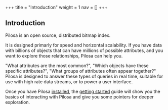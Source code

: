 +++
title = "Introduction"
weight = 1
nav = []
+++


## Introduction


Pilosa is an open source, distributed bitmap index.

[//]: # (TODO insert a graphic here?)

It is designed primarly for speed and horizontal scalability. If you have data with billions of objects that can have millions of possible attributes, and you want to explore those relationships, Pilosa can help you. 

"What attributes are the most common?", "Which objects have these specific attributes?", "What groups of attributes often appear together?" Pilosa is designed to answer these types of queries in real time, suitable for use with high rate data streams, or to power a user interface.

Once you have Pilosa [installed](../installation.md), the [getting started](../getting-started.md) guide will show you the basics of interacting with Pilosa and give you some pointers for deeper exploration.
